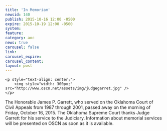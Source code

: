 ```yaml
---
title: 'In Memoriam'
newsid: 140
publish: 2015-10-16 12:00 -0500
expire: 2015-10-19 12:00 -0500
system: 
feature: 
category: aoc
news: true
carousel: false
link: 
carousel_expire: 
carousel_content: 
layout: post
---
```

	<p style="text-align: center;">
		<img style="width: 300px;" src="http://www.oscn.net/assets/img/judgegarret.jpg" />
	</p>

<p>The Honorable James P. Garrett, who served on the Oklahoma Court of Civil Appeals from 1987 through 2001, passed away on the morning of Friday, October 16, 2015. The Oklahoma Supreme Court thanks Judge Garrett for his service to the Judiciary. Information about memorial services will be presented on OSCN as soon as it is available.</p>
